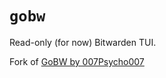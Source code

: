 # `gobw`

Read-only (for now) Bitwarden TUI.

Fork of [GoBW by 007Psycho007](https://github.com/007Psycho007/gobw)
